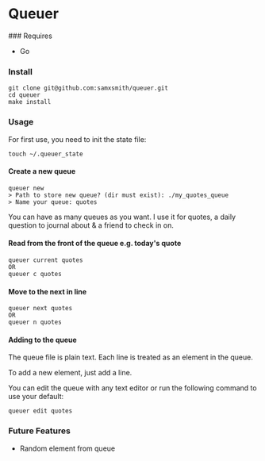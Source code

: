 # Queuer


### Requires
- Go

### Install

```
git clone git@github.com:samxsmith/queuer.git
cd queuer
make install
```

### Usage
For first use, you need to init the state file:
```
touch ~/.queuer_state
```

#### Create a new queue
```
queuer new
> Path to store new queue? (dir must exist): ./my_quotes_queue
> Name your queue: quotes
```

You can have as many queues as you want.
I use it for quotes, a daily question to journal about & a friend to check in on.


#### Read from the front of the queue e.g. today's quote
```
queuer current quotes
OR
queuer c quotes
```

#### Move to the next in line
```
queuer next quotes
OR
queuer n quotes
```

#### Adding to the queue
The queue file is plain text.
Each line is treated as an element in the queue.

To add a new element, just add a line.

You can edit the queue with any text editor or run the following command to use your default:
```
queuer edit quotes
```

### Future Features
- Random element from queue
